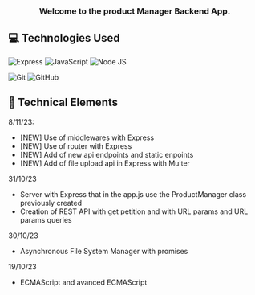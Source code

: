 <h3 align="center">
Welcome to the product Manager Backend App. 
</h3>

## 💻 Technologies Used

![Express](https://img.shields.io/badge/express-Express-brightgreen?logo=express&logoColor=000000&label=%20&labelColor=white&color=000000)
![JavaScript](https://img.shields.io/badge/javascript-JavaScript-brightgreen?logo=javascript&logoColor=F7DF1E&label=%20&labelColor=black&color=F7DF1E)
![Node JS](https://img.shields.io/badge/nodedotjs-Node_Js-brightgreen?logo=nodedotjs&logoColor=339933&label=%20&labelColor=black&color=339933)

![Git](https://img.shields.io/badge/git-Git-brightgreen?logo=git&logoColor=F05032&label=%20&labelColor=black&color=F05032)
![GitHub](https://img.shields.io/badge/github-GitHub-brightgreen?logo=github&logoColor=white&label=%20&labelColor=black&color=181717)

## 💼 Technical Elements
8/11/23:
- [NEW] Use of middlewares with Express
- [NEW] Use of router with Express
- [NEW] Add of new api endpoints and static enpoints
- [NEW] Add of file upload api in Express with Multer

31/10/23
- Server with Express that in the app.js use the ProductManager class previously created
- Creation of REST API with get petition and with URL params and URL params queries

30/10/23
- Asynchronous File System Manager with promises

19/10/23
- ECMAScript and avanced ECMAScript





